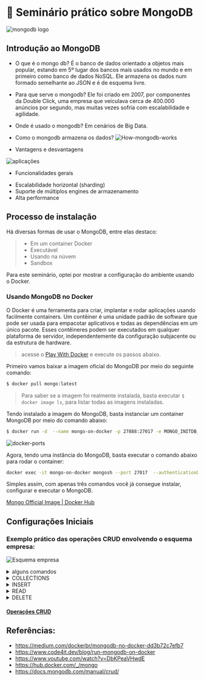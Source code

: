 # 💚 Seminário prático sobre MongoDB

![mongodb logo](https://webimages.mongodb.com/_com_assets/cms/kuyjf3vea2hg34taa-horizontal_default_slate_blue.svg?auto=format%252Ccompress)

## Introdução ao MongoDB
- O que é o mongo db?
É o banco de dados orientado a objetos mais popular, estando em 5º lugar dos bancos mais usados no mundo e em primeiro como banco de dados NoSQL.
Ele armazena os dados num formado semelhante ao JSON e é de esquema livre.

- Para que serve o mongodb?
Ele foi criado em 2007, por componentes da Double Click, uma empresa que veículava cerca de 400.000 anúncios por segundo, mas muitas vezes sofria com escalabilidade e agilidade.

- Onde é usado o mongodb?
Em cenários de Big Data.

- Como o mongodb armazena os dados?
![How-mongodb-works](https://miro.medium.com/max/1400/1*fQbtENxfv757UXuzGQQ3gQ.png)

- Vantagens e desvantagens

![aplicações](https://blog.couchbase.com/wp-content/uploads/2017/04/nosql-vs-sql-overview-1.png)

- Funcionalidades gerais
* Escalabilidade horizontal (sharding)
* Suporte de múltiplos engines de armazenamento
* Alta performance

## Processo de instalação

Há diversas formas de usar o MongoDB, entre elas destaco:

> * Em um container Docker
> * Executável
> * Usando na núvem
> * Sandbox

Para este seminário, optei por mostrar a configuração do ambiente usando o Docker.

### Usando MongoDB no Docker

O Docker é uma ferramenta para criar, implantar e rodar aplicações usando facilmente containers.
Um contêiner é uma unidade padrão de software que pode ser usada para
empacotar aplicativos e todas as dependências em um único pacote.
Esses contêineres podem ser executados em qualquer plataforma de servidor,
independentemente da configuração subjacente ou da estrutura de hardware.


> acesse o [Play With Docker](https://labs.play-with-docker.com/) e execute os passos abaixo.

Primeiro vamos baixar a imagem oficial do MongoDB por meio do seguinte comando:
```bash
$ docker pull mongo:latest
```

> Para saber se a imagem foi realmente instalada,
> basta executar ```$ docker image ls```, para listar todas as imagens instaladas.

Tendo instalado a imagem do MongoDB, basta instanciar um container MongoDB por meio do comando abaixo:

```bash
$ docker run -d  --name mongo-on-docker -p 27888:27017 -e MONGO_INITDB_ROOT_USERNAME=mongoadmin -e MONGO_INITDB_ROOT_PASSWORD=secret mongo
```

![docker-ports](https://www.code4it.dev/static/7e983e27425fb44d41cf3189d3835b92/84f4d/Docker-ports.png)


Agora, tendo uma instância do MongoDB, basta executar o comando abaixo para rodar o container:

```sh
docker exec -it mongo-on-docker mongosh --port 27017  --authenticationDatabase "admin" -u "mongoadmin" -p
```

Simples assim, com apenas três comandos você já consegue instalar, configurar e executar o MongoDB.

[Mongo Official Image | Docker Hub](https://hub.docker.com/_/mongo)

## Configurações Iniciais


### Exemplo prático das operações CRUD envolvendo o esquema empresa:


![Esquema empresa](https://raw.githubusercontent.com/jsvitor/iaad-bsi-ufrpe/main/semana%2003-04/empresa_diagram.png)

<details>
  <summary>alguns comandos</summary>
  
#### Para exibir os bancos de dados existentes:

```sh
show dbs;
```

#### Para alterar o database:

```sh
use nome-do-database-desejado
```

### Para criar uma Collection

```sh
db.createCollection('nome-da-collection')
```

### Para listar os bancos de dados:

```sh
show dbs;
```


</details>

<details>
  <summary>COLLECTIONS</summary>
	
### Criar a collection de Funcionário

```sh
db.createCollection("FUNCIONARIO")
```

### Criar a collection de Departamento

```sh
db.createCollection("DEPARTAMENTO")
```

### Criar a collection de localização do departamento

```sh
db.createCollection("LOCALIZACAO_DEP")
```  

### Criar a collection de departamento

```sh
db.createCollection("DEPENDENTE")
```

### Criar a collection de projeto

```sh
db.createCollection("PROJETO")
```

### Criar a collection de trabalha_em

```sh
db.createCollection("TRABALHA_EM")
```

</details>


<details>
   <summary>INSERT</summary>
  

### Insere registros de funcionário
 
````
db.FUNCIONARIO.insertMany([
  {
    "Pnome": "João", 
    "Minicial": "B",
	"Unome": "Silva" ,
"Cpf": "12345678966" ,
"Datanasc": "1965-01-09" ,
"Endereco": "Rua das flores, 751, São Paulo, SP" ,
"Sexo": "M",
"Salario": 30000,
"Cpf_supervisor": "33344555587",
"Dnr": 5    
  },
  {
    "Pnome": "Fernando", 
    "Minicial": "T",
	"Unome": "Wong",
"Cpf": "33344555587",
"Datanasc": "1955-12-08",
"Endereco": "Rua da lapa, 34, Sao Paulo, SP",
"Sexo": "M",
"Salario": 40000,
"Cpf_supervisor": "88866555576",
"Dnr": 5   
  }, {
    "Pnome": "Alice", 
    "Minicial": "J",
	"Unome": "Zelaya",
"Cpf": "99988777767",
"Datanasc": "1968-01-19",
"Endereco": "Rua Souza Lima, 35, Curitiba, PR",
"Sexo": "F",
"Salario": 25000,
"Cpf_supervisor": "98765432168",
"Dnr": 4   
  }, {
    "Pnome": "Jennifer", 
    "Minicial": "S",
	"Unome": "Souza",
"Cpf": "98765432168",
"Datanasc": "1941-06-20",
"Endereco": "Av. Arthur de Lima, 54, Santo Andre, SP",
"Sexo": "F",
"Salario": 43000,
"Cpf_supervisor": "88866555576",
"Dnr": 4   
  }, {
    "Pnome": "Ronaldo", 
    "Minicial": "K",
	"Unome": "Lima",
"Cpf": "66688444476",
"Datanasc": "1962-09-15",
"Endereco": "Rua Rebouças,65, Piracicaba, SP",
"Sexo": "M",
"Salario": 38000,
"Cpf_supervisor": "33344555587",
"Dnr": 1   
  }
])

````
  
### Insere documentos em Departamento
  
````
db.DEPARTAMENTO.insertMany([
{ 
 “dnome”: “Pesquisa”,
“Dnumero”: “5”,
“Cpf_gerente”: “33344555587”,
“Data_inicio_gerente”: “22-05-1988”,
},
{
“Dnome”: “Administração”,
“Dnumero”: “4”,
“Cpf_Gerente”: “98765432168”,
“Data_Inicio_Gerente”: “01-01-1995”,
},
{
 “dnome”: “Matriz”,
“Dnumero”: “1”,
“Cpf_gerente”: “88866555576”,
“Data_inicio_gerente”: “19-06-1981”,
},
)
```` 
 
### Insere documentos em Projeto

````
db.PROJETO.insertMany(
	
[
{“projnome”: “ProdutoX”,
 “projnumero”: 1,
 “projlocal”: “Santo André”,
 “dnum”: 5,	},
 
{“projnome”: “Produto Y”,
 “projnumero”: 2,
 “projlocal”: “Itu”,
 “dnum”: 5,	},
 
{“projnome”: “Produto Z”,
 “projnumero”: 3,
 “projlocal”: “São Paulo”,
 “dnum”: 5,	},
 
{“projnome”: “Informatização”,
 “projnumero”: 10,
 “projlocal”: “Mauá”,
 “dnum”:4 ,	},
 
{“projnome”: “Reorganização”,
 “projnumero”: 20 ,
 “projlocal”: “São Paulo”,
 “dnum”: “1” ,	},
 
{“projnome”: “Novosbeneficios”,
 “projnumero”: 30 ,
 “projlocal”: “Mauá”,
 “dnum”: 4,	}
]
)
````
 
### Inserções de local
 
```` 
db.LOCALIZACAO.DEP.insertMany(
	
[
{“dnumero”: 1,
 “dlocal”: “São Paulo”},
 
{“dnumero”: 4,
 “dlocal”: “Mauá”},
 
{“dnumero”: 5,
 “dlocal”: “Santo André”},
 
{“dnumero”: 5,
 “dlocal”: “Itu”},
]
)
````

</details>

<details>
  <summary>READ</summary>

  
### Ler todos os documentos da collection:
 
````mongosh
db.FUNCIONARIO.find().pretty()
````
 
### Ler um documento com um atributo com valor específico:
 
````mongosh
db.FUNCIONARIO.find({pnome: "João"})
````
### Listar funcionários com sexo femino
 
````mongosh
db.FUNCIONARIO.find({Sexo: "F"}).pretty()
````
 
### Find com o operador $and: 
 
````mongosh
db.FUNCIONARIO.find({ $and: [{Sexo: "F"}, {Unome: "Zelaya"}]}).pretty()

  
</details>
  
<details>
  <summary>UPDATE</summary>
  	
 
### Atualização de funcionário:
 
````mongosh
db.FUNCIONARIO.updateOne({Cpf: "12345678966"}, {$set: {salario: 40000 }});
````

````
db. FUNCIONARIO.updateMany({Salario:{$lt 25000} }, {$set: {Salario: 30000}}
````
	
````
db.FUNCIONARIO.replaceOne({Salario:{$gt 40000}}, {$set: {Salario_Surpervisor:40000}}
````

	
</details>
  

<details>
  <summary>DELETE</summary>

### remover/deletar documento
 
````
db.FUNCIONARIO.remove({“Cpf”: “99988777767”})
````
 
### remover/deletar uma collection:
 
````
db.FUNCIONARIO.remove({}); 
````
	
</details>
  

#### [Operações CRUD](https://docs.mongodb.com/manual/crud/)


## Referências:

* https://medium.com/dockerbr/mongodb-no-docker-dd3b72c7efb7
* https://www.code4it.dev/blog/run-mongodb-on-docker
* https://www.youtube.com/watch?v=DbKPeaVHwdE
* https://hub.docker.com/_/mongo
* https://docs.mongodb.com/manual/crud/
